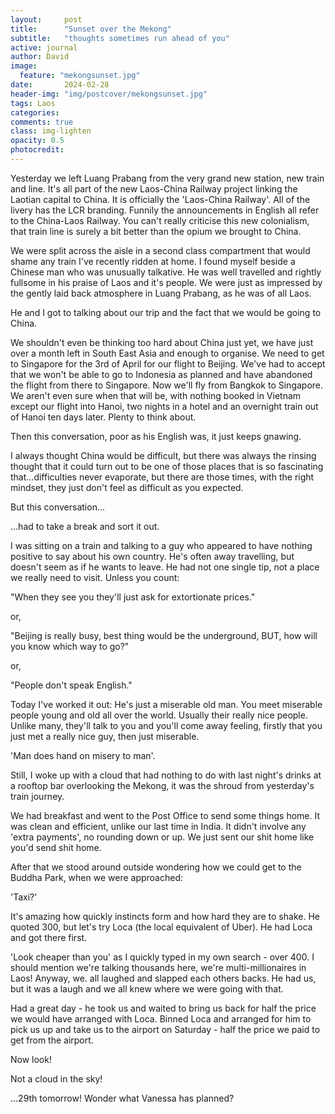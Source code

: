 ```yaml
---
layout:     post
title:      "Sunset over the Mekong"
subtitle:   "thoughts sometimes run ahead of you"
active: journal
author: David
image:
  feature: "mekongsunset.jpg"
date:       2024-02-28
header-img: "img/postcover/mekongsunset.jpg"
tags: Laos
categories: 
comments: true
class: img-lighten 
opacity: 0.5
photocredit:
---
```


Yesterday we left Luang Prabang from the very grand new station, new train and line. It's all part of the new Laos-China Railway project linking the Laotian capital to China. It is officially the 'Laos-China Railway'. All of the livery has the LCR branding. Funnily the announcements in English all refer to the China-Laos Railway. You can't really criticise this new colonialism, that train line is surely a bit better than the opium we brought to China.

We were split across the aisle in a second class compartment that would shame any train I've recently ridden at home. I found myself beside a Chinese man who was unusually talkative. He was well travelled and rightly fullsome in his praise of Laos and it's people. We were just as impressed by the gently laid back atmosphere in Luang Prabang, as he was of all Laos.

He and I got to talking about our trip and the fact that we would be going to China. 

We shouldn't even be thinking too hard about China just yet, we have just over a month left in South East Asia and enough to organise. We need to get to Singapore for the 3rd of April for our flight to Beijing. We've had to accept that we won't be able to go to Indonesia as planned and have abandoned the flight from there to Singapore. Now we'll fly from Bangkok to Singapore. We aren't even sure when that will be, with nothing booked in Vietnam except our flight into Hanoi, two nights in a hotel and an overnight train out of Hanoi ten days later. Plenty to think about.

Then this conversation, poor as his English was, it just keeps gnawing. 

I always thought China would be difficult, but there was always the rinsing thought that it could turn out to be one of those places that is so fascinating that...difficulties never evaporate, but there are those times, with the right mindset, they just don't feel as difficult as you expected.

But this conversation...

...had to take a break and sort it out.

I was sitting on a train and talking to a guy who appeared to have nothing positive to say about his own country. He's often away travelling, but doesn't seem as if he wants to leave. He had not one single tip, not a place we really need to visit. Unless you count:

"When they see you they'll just ask for extortionate prices." 

or,

"Beijing is really busy, best thing would be the underground, BUT, how will you know which way to go?" 

or,

"People don't speak English."

Today I've worked it out: He's just a miserable old man. You meet miserable people young and old all over the world. Usually their really nice people. Unlike many, they'll talk to you and you'll come away feeling, firstly that you just met a really nice guy, then just miserable. 

'Man does hand on misery to man'. 

Still, I woke up with a cloud that had nothing to do with last night's drinks at a rooftop bar overlooking the Mekong, it was the shroud from yesterday's train journey. 

We had breakfast and went to the Post Office to send some things home. It was clean and efficient, unlike our last time in India. It didn't involve any 'extra payments', no rounding down or up. We just sent our shit home like you'd send shit home.

After that we stood around outside wondering how we could get to the Buddha Park, when we were approached: 

'Taxi?'

It's amazing how quickly instincts form and how hard they are to shake. He quoted 300, but let's try Loca (the local equivalent of Uber). He had Loca and got there first. 

'Look cheaper than you' as I quickly typed in my own search - over 400. I should mention we're talking thousands here, we're multi-millionaires in Laos! Anyway, we. all laughed and slapped each others backs. He had us, but it was a laugh and we all knew where we were going with that.

Had a great day - he took us and waited to bring us back for half the price we would have arranged with Loca. Binned Loca and arranged for him to pick us up and take us to the airport on Saturday - half the price we paid to get from the airport.

Now look! 

Not a cloud in the sky!

...29th tomorrow! Wonder what Vanessa has planned?









